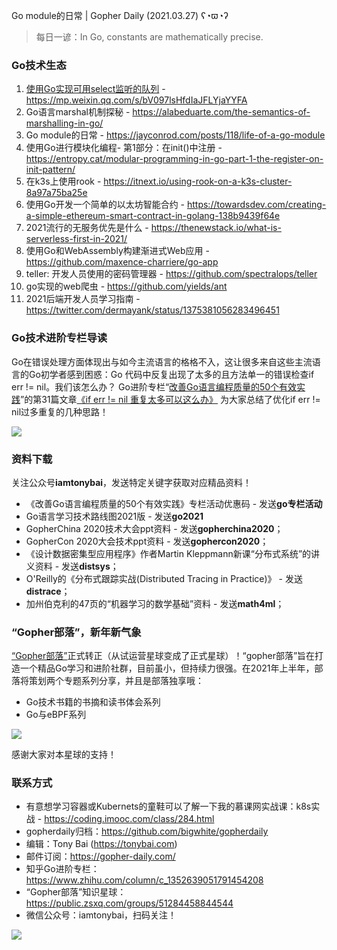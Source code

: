 Go module的日常 | Gopher Daily (2021.03.27) ʕ◔ϖ◔ʔ

>每日一谚：In Go, constants are mathematically precise.

### Go技术生态

1. [使用Go实现可用select监听的队列](https://mp.weixin.qq.com/s/bV097lsHfdIaJFLYjaYYFA) - https://mp.weixin.qq.com/s/bV097lsHfdIaJFLYjaYYFA
2. Go语言marshal机制探秘 - https://alabeduarte.com/the-semantics-of-marshalling-in-go/
3. Go module的日常 - https://jayconrod.com/posts/118/life-of-a-go-module
4. 使用Go进行模块化编程- 第1部分：在init()中注册 - https://entropy.cat/modular-programming-in-go-part-1-the-register-on-init-pattern/
5. 在k3s上使用rook - https://itnext.io/using-rook-on-a-k3s-cluster-8a97a75ba25e
6. 使用Go开发一个简单的以太坊智能合约 - https://towardsdev.com/creating-a-simple-ethereum-smart-contract-in-golang-138b9439f64e
7. 2021流行的无服务优先是什么 - https://thenewstack.io/what-is-serverless-first-in-2021/
8. 使用Go和WebAssembly构建渐进式Web应用 - https://github.com/maxence-charriere/go-app
9. teller: 开发人员使用的密码管理器 - https://github.com/spectralops/teller
10. go实现的web爬虫 - https://github.com/yields/ant
11. 2021后端开发人员学习指南 - https://twitter.com/dermayank/status/1375381056283496451



### Go技术进阶专栏导读

Go在错误处理方面体现出与如今主流语言的格格不入，这让很多来自这些主流语言的Go初学者感到困惑：Go 代码中反复出现了太多的且方法单一的错误检查if err != nil。我们该怎么办？ Go进阶专栏“[改善Go语⾔编程质量的50个有效实践](https://mp.weixin.qq.com/s/RThCEQOdytQxwrMP7XRTRw)”的第31篇文章[《if err != nil 重复太多可以这么办》](https://www.imooc.com/read/87/article/2434) 为大家总结了优化if err != nil过多重复的几种思路！

![](http://image.tonybai.com/img/202011/go-column-pgo-with-qr-and-text.png)


### 资料下载

关注公众号**iamtonybai**，发送特定关键字获取对应精品资料！

* 《改善Go语⾔编程质量的50个有效实践》专栏活动优惠码 - 发送**go专栏活动**
* Go语言学习技术路线图2021版 - 发送**go2021**
* GopherChina 2020技术大会ppt资料 - 发送**gopherchina2020**；
* GopherCon 2020大会技术ppt资料 - 发送**gophercon2020**；
* 《设计数据密集型应用程序》作者Martin Kleppmann新课“分布式系统”的讲义资料 - 发送**distsys**；
* O'Reilly的《分布式跟踪实战(Distributed Tracing in Practice)》 - 发送**distrace**；
* 加州伯克利的47页的“机器学习的数学基础”资料 - 发送**math4ml**；

### “Gopher部落”，新年新气象

[“Gopher部落”](https://mp.weixin.qq.com/s/jUqAL7hf2GmMun64BJufEA)正式转正（从试运营星球变成了正式星球）！“gopher部落”旨在打造一个精品Go学习和进阶社群，目前虽小，但持续力很强。在2021年上半年，部落将策划两个专题系列分享，并且是部落独享哦：

* Go技术书籍的书摘和读书体会系列
* Go与eBPF系列

![](http://image.tonybai.com/img/202103/gopher-tribe-zsxq-card.png)

感谢大家对本星球的支持！

### 联系方式

* 有意想学习容器或Kubernets的童鞋可以了解一下我的慕课网实战课：k8s实战 - https://coding.imooc.com/class/284.html
* gopherdaily归档：https://github.com/bigwhite/gopherdaily
* 编辑：Tony Bai (https://tonybai.com)
* 邮件订阅：https://gopher-daily.com/
* 知乎Go进阶专栏：https://www.zhihu.com/column/c_1352639051791454208
* “Gopher部落”知识星球：https://public.zsxq.com/groups/51284458844544
* 微信公众号：iamtonybai，扫码关注！

![](http://image.tonybai.com/img/202011/qrcode_for_iamtonybai.jpg)
